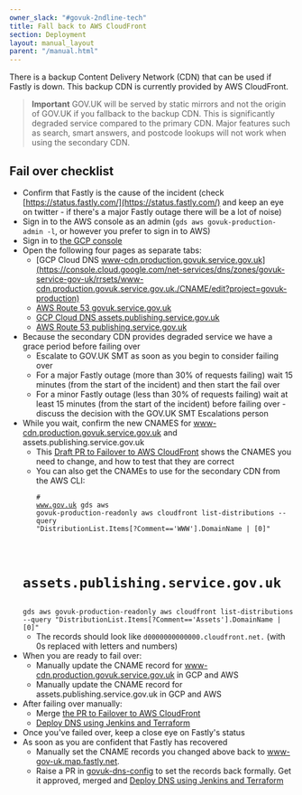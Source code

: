 ```yaml
---
owner_slack: "#govuk-2ndline-tech"
title: Fall back to AWS CloudFront
section: Deployment
layout: manual_layout
parent: "/manual.html"
---
```


There is a backup Content Delivery Network (CDN) that can be used if Fastly is down.
This backup CDN is currently provided by AWS CloudFront.

> **Important** GOV.UK will be served by static mirrors and not the origin of GOV.UK if you fallback to the backup CDN.
> This is significantly degraded service compared to the primary CDN. Major features such as search, smart answers, and
> postcode lookups will not work when using the secondary CDN.

## Fail over checklist

- Confirm that Fastly is the cause of the incident (check [https://status.fastly.com/](https://status.fastly.com/)
  and keep an eye on twitter - if there's a major Fastly outage there will be a lot of noise)
- Sign in to the AWS console as an admin (`gds aws govuk-production-admin -l`, or however you prefer to sign in to AWS)
- Sign in to [the GCP console](https://console.cloud.google.com/home/dashboard?project=govuk-production)
- Open the following four pages as separate tabs:
  - [GCP Cloud DNS www-cdn.production.govuk.service.gov.uk](https://console.cloud.google.com/net-services/dns/zones/govuk-service-gov-uk/rrsets/www-cdn.production.govuk.service.gov.uk./CNAME/edit?project=govuk-production)
  - [AWS Route 53 govuk.service.gov.uk](https://console.aws.amazon.com/route53/v2/hostedzones#ListRecordSets/Z22RPYZA77J620)
  - [GCP Cloud DNS assets.publishing.service.gov.uk](https://console.cloud.google.com/net-services/dns/zones/publishing-service-gov-uk/rrsets/assets.publishing.service.gov.uk./CNAME/edit?project=govuk-production)
  - [AWS Route 53 publishing.service.gov.uk](https://console.aws.amazon.com/route53/v2/hostedzones#ListRecordSets/Z3SBFBO09PD5HF)
- Because the secondary CDN provides degraded service we have a grace period
  before failing over
  - Escalate to GOV.UK SMT as soon as you begin to consider failing over
  - For a major Fastly outage (more than 30% of requests failing) wait 15
    minutes (from the start of the incident) and then start the fail over
  - For a minor Fastly outage (less than 30% of requests failing) wait at least
    15 minutes (from the start of the incident) before failing over - discuss
    the decision with the GOV.UK SMT Escalations person
- While you wait, confirm the new CNAMES for www-cdn.production.govuk.service.gov.uk and assets.publishing.service.gov.uk
  - This [Draft PR to Failover to AWS CloudFront](https://github.com/alphagov/govuk-dns-config/pull/714) shows the CNAMES you need to change, and how to test that they are correct
  - You can also get the CNAMEs to use for the secondary CDN from the AWS CLI: <div class="highlight"><pre class="highlight plaintext"><code># www.gov.uk
  gds aws govuk-production-readonly aws cloudfront list-distributions --query "DistributionList.Items[?Comment=='WWW'].DomainName | [0]"
  # assets.publishing.service.gov.uk
  gds aws govuk-production-readonly aws cloudfront list-distributions --query "DistributionList.Items[?Comment=='Assets'].DomainName | [0]"</code></pre></div>
  - The records should look like `d0000000000000.cloudfront.net.` (with 0s replaced with letters and numbers)
- When you are ready to fail over:
  - Manually update the CNAME record for www-cdn.production.govuk.service.gov.uk in GCP and AWS
  - Manually update the CNAME record for assets.publishing.service.gov.uk in GCP and AWS
- After failing over manually:
  - Merge [the PR to Failover to AWS CloudFront](https://github.com/alphagov/govuk-dns-config/pull/714)
  - [Deploy DNS using Jenkins and Terraform](/manual/dns.html#dns-for-the-publishingservicegovuk-domain)
- Once you've failed over, keep a close eye on Fastly's status
- As soon as you are confident that Fastly has recovered
  - Manually set the CNAME records you changed above back to www-gov-uk.map.fastly.net.
  - Raise a PR in [govuk-dns-config](https://github.com/alphagov/govuk-dns-config) to set the records back formally. Get it approved, merged and [Deploy DNS using Jenkins and Terraform](/manual/dns.html#dns-for-the-publishingservicegovuk-domain)

